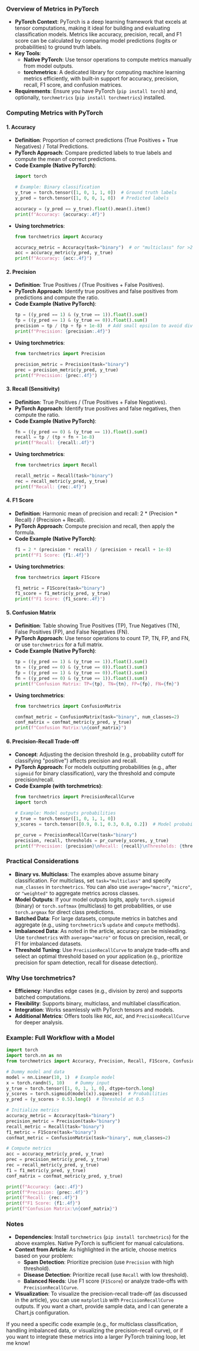 ### Overview of Metrics in PyTorch
- **PyTorch Context**: PyTorch is a deep learning framework that excels at tensor computations, making it ideal for building and evaluating classification models. Metrics like accuracy, precision, recall, and F1 score can be calculated by comparing model predictions (logits or probabilities) to ground truth labels.
- **Key Tools**:
  - **Native PyTorch**: Use tensor operations to compute metrics manually from model outputs.
  - **torchmetrics**: A dedicated library for computing machine learning metrics efficiently, with built-in support for accuracy, precision, recall, F1 score, and confusion matrices.
- **Requirements**: Ensure you have PyTorch (`pip install torch`) and, optionally, `torchmetrics` (`pip install torchmetrics`) installed.

### Computing Metrics with PyTorch

#### 1. **Accuracy**
- **Definition**: Proportion of correct predictions (True Positives + True Negatives) / Total Predictions.
- **PyTorch Approach**: Compare predicted labels to true labels and compute the mean of correct predictions.
- **Code Example (Native PyTorch)**:
  ```python
  import torch

  # Example: Binary classification
  y_true = torch.tensor([1, 0, 1, 1, 0])  # Ground truth labels
  y_pred = torch.tensor([1, 0, 0, 1, 0])  # Predicted labels

  accuracy = (y_pred == y_true).float().mean().item()
  print(f"Accuracy: {accuracy:.4f}")
  ```
- **Using torchmetrics**:
  ```python
  from torchmetrics import Accuracy

  accuracy_metric = Accuracy(task="binary")  # or "multiclass" for >2 classes
  acc = accuracy_metric(y_pred, y_true)
  print(f"Accuracy: {acc:.4f}")
  ```

#### 2. **Precision**
- **Definition**: True Positives / (True Positives + False Positives).
- **PyTorch Approach**: Identify true positives and false positives from predictions and compute the ratio.
- **Code Example (Native PyTorch)**:
  ```python
  tp = ((y_pred == 1) & (y_true == 1)).float().sum()
  fp = ((y_pred == 1) & (y_true == 0)).float().sum()
  precision = tp / (tp + fp + 1e-8)  # Add small epsilon to avoid division by zero
  print(f"Precision: {precision:.4f}")
  ```
- **Using torchmetrics**:
  ```python
  from torchmetrics import Precision

  precision_metric = Precision(task="binary")
  prec = precision_metric(y_pred, y_true)
  print(f"Precision: {prec:.4f}")
  ```

#### 3. **Recall (Sensitivity)**
- **Definition**: True Positives / (True Positives + False Negatives).
- **PyTorch Approach**: Identify true positives and false negatives, then compute the ratio.
- **Code Example (Native PyTorch)**:
  ```python
  fn = ((y_pred == 0) & (y_true == 1)).float().sum()
  recall = tp / (tp + fn + 1e-8)
  print(f"Recall: {recall:.4f}")
  ```
- **Using torchmetrics**:
  ```python
  from torchmetrics import Recall

  recall_metric = Recall(task="binary")
  rec = recall_metric(y_pred, y_true)
  print(f"Recall: {rec:.4f}")
  ```

#### 4. **F1 Score**
- **Definition**: Harmonic mean of precision and recall: 2 * (Precision * Recall) / (Precision + Recall).
- **PyTorch Approach**: Compute precision and recall, then apply the formula.
- **Code Example (Native PyTorch)**:
  ```python
  f1 = 2 * (precision * recall) / (precision + recall + 1e-8)
  print(f"F1 Score: {f1:.4f}")
  ```
- **Using torchmetrics**:
  ```python
  from torchmetrics import F1Score

  f1_metric = F1Score(task="binary")
  f1_score = f1_metric(y_pred, y_true)
  print(f"F1 Score: {f1_score:.4f}")
  ```

#### 5. **Confusion Matrix**
- **Definition**: Table showing True Positives (TP), True Negatives (TN), False Positives (FP), and False Negatives (FN).
- **PyTorch Approach**: Use tensor operations to count TP, TN, FP, and FN, or use `torchmetrics` for a full matrix.
- **Code Example (Native PyTorch)**:
  ```python
  tp = ((y_pred == 1) & (y_true == 1)).float().sum()
  tn = ((y_pred == 0) & (y_true == 0)).float().sum()
  fp = ((y_pred == 1) & (y_true == 0)).float().sum()
  fn = ((y_pred == 0) & (y_true == 1)).float().sum()
  print(f"Confusion Matrix: TP={tp}, TN={tn}, FP={fp}, FN={fn}")
  ```
- **Using torchmetrics**:
  ```python
  from torchmetrics import ConfusionMatrix

  confmat_metric = ConfusionMatrix(task="binary", num_classes=2)
  conf_matrix = confmat_metric(y_pred, y_true)
  print(f"Confusion Matrix:\n{conf_matrix}")
  ```

#### 6. **Precision-Recall Trade-off**
- **Concept**: Adjusting the decision threshold (e.g., probability cutoff for classifying "positive") affects precision and recall.
- **PyTorch Approach**: For models outputting probabilities (e.g., after `sigmoid` for binary classification), vary the threshold and compute precision/recall.
- **Code Example (with torchmetrics)**:
  ```python
  from torchmetrics import PrecisionRecallCurve
  import torch

  # Example: Model outputs probabilities
  y_true = torch.tensor([1, 0, 1, 1, 0])
  y_scores = torch.tensor([0.9, 0.1, 0.3, 0.8, 0.2])  # Model probabilities

  pr_curve = PrecisionRecallCurve(task="binary")
  precision, recall, thresholds = pr_curve(y_scores, y_true)
  print(f"Precision: {precision}\nRecall: {recall}\nThresholds: {thresholds}")
  ```

### Practical Considerations
- **Binary vs. Multiclass**: The examples above assume binary classification. For multiclass, set `task="multiclass"` and specify `num_classes` in `torchmetrics`. You can also use `average="macro"`, `"micro"`, or `"weighted"` to aggregate metrics across classes.
- **Model Outputs**: If your model outputs logits, apply `torch.sigmoid` (binary) or `torch.softmax` (multiclass) to get probabilities, or use `torch.argmax` for direct class predictions.
- **Batched Data**: For large datasets, compute metrics in batches and aggregate (e.g., using `torchmetrics`’s `update` and `compute` methods).
- **Imbalanced Data**: As noted in the article, accuracy can be misleading. Use `torchmetrics` with `average="macro"` or focus on precision, recall, or F1 for imbalanced datasets.
- **Threshold Tuning**: Use `PrecisionRecallCurve` to analyze trade-offs and select an optimal threshold based on your application (e.g., prioritize precision for spam detection, recall for disease detection).

### Why Use torchmetrics?
- **Efficiency**: Handles edge cases (e.g., division by zero) and supports batched computations.
- **Flexibility**: Supports binary, multiclass, and multilabel classification.
- **Integration**: Works seamlessly with PyTorch tensors and models.
- **Additional Metrics**: Offers tools like `ROC`, `AUC`, and `PrecisionRecallCurve` for deeper analysis.

### Example: Full Workflow with a Model
```python
import torch
import torch.nn as nn
from torchmetrics import Accuracy, Precision, Recall, F1Score, ConfusionMatrix

# Dummy model and data
model = nn.Linear(10, 1)  # Example model
x = torch.randn(5, 10)    # Dummy input
y_true = torch.tensor([1, 0, 1, 1, 0], dtype=torch.long)
y_scores = torch.sigmoid(model(x)).squeeze()  # Probabilities
y_pred = (y_scores > 0.5).long()  # Threshold at 0.5

# Initialize metrics
accuracy_metric = Accuracy(task="binary")
precision_metric = Precision(task="binary")
recall_metric = Recall(task="binary")
f1_metric = F1Score(task="binary")
confmat_metric = ConfusionMatrix(task="binary", num_classes=2)

# Compute metrics
acc = accuracy_metric(y_pred, y_true)
prec = precision_metric(y_pred, y_true)
rec = recall_metric(y_pred, y_true)
f1 = f1_metric(y_pred, y_true)
conf_matrix = confmat_metric(y_pred, y_true)

print(f"Accuracy: {acc:.4f}")
print(f"Precision: {prec:.4f}")
print(f"Recall: {rec:.4f}")
print(f"F1 Score: {f1:.4f}")
print(f"Confusion Matrix:\n{conf_matrix}")
```

### Notes
- **Dependencies**: Install `torchmetrics` (`pip install torchmetrics`) for the above examples. Native PyTorch is sufficient for manual calculations.
- **Context from Article**: As highlighted in the article, choose metrics based on your problem:
  - **Spam Detection**: Prioritize precision (use `Precision` with high threshold).
  - **Disease Detection**: Prioritize recall (use `Recall` with low threshold).
  - **Balanced Needs**: Use F1 score (`F1Score`) or analyze trade-offs with `PrecisionRecallCurve`.
- **Visualization**: To visualize the precision-recall trade-off (as discussed in the article), you can use `matplotlib` with `PrecisionRecallCurve` outputs. If you want a chart, provide sample data, and I can generate a Chart.js configuration.

If you need a specific code example (e.g., for multiclass classification, handling imbalanced data, or visualizing the precision-recall curve), or if you want to integrate these metrics into a larger PyTorch training loop, let me know!